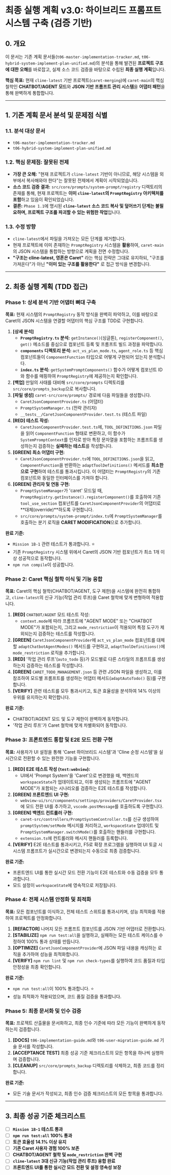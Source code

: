 # 최종 실행 계획 v3.0: 하이브리드 프롬프트 시스템 구축 (검증 기반)

## 0. 개요

이 문서는 기존 계획 문서들(`t06-master-implementation-tracker.md`, `t06-hybrid-system-implement-plan-unified.md`)의 분석을 통해 발견된 **프로젝트 구조에 대한 오해**를 바로잡고, 실제 소스 코드 검증을 바탕으로 수립된 **최종 실행 계획**입니다.

**핵심 목표:** 현재 `cline-latest` 기반 프로젝트(`caret-merging`)에 `caret-main`의 핵심 철학인 **CHATBOT/AGENT 모드**와 **JSON 기반 프롬프트 관리 시스템**을 **어댑터 패턴**을 통해 완벽하게 통합합니다.

---

## 1. 기존 계획 문서 분석 및 문제점 식별

### 1.1. 분석 대상 문서
- `t06-master-implementation-tracker.md`
- `t06-hybrid-system-implement-plan-unified.md`

### 1.2. 핵심 문제점: 잘못된 전제

- **가장 큰 오해:** "현재 프로젝트가 `cline-latest` 기반이 아니므로, 해당 시스템을 외부에서 복사해와야 한다"는 잘못된 전제에서 계획이 시작되었습니다.
- **소스 코드 검증 결과:** `src/core/prompts/system-prompt/registry` 디렉토리의 존재를 통해, 현재 프로젝트는 **이미 `cline-latest`의 `PromptRegistry` 아키텍처를 포함**하고 있음이 확인되었습니다.
- **결론:** `Phase 1.1`에 명시된 **`cline-latest` 소스 코드 복사 및 덮어쓰기 단계는 불필요하며, 프로젝트 구조를 파괴할 수 있는 위험한 작업**입니다.

### 1.3. 수정 방향
- `cline-latest`에서 파일을 가져오는 모든 단계를 제거합니다.
- 현재 프로젝트에 이미 존재하는 `PromptRegistry` 시스템을 **활용**하여, `caret-main`의 JSON 시스템을 통합하는 방향으로 계획을 전면 수정합니다.
- **"구조는 cline-latest, 영혼은 Caret"** 라는 핵심 전략은 그대로 유지하되, "구조를 가져온다"가 아닌 **"이미 있는 구조를 활용한다"** 로 접근 방식을 변경합니다.

---

## 2. 최종 실행 계획 (TDD 접근)

### Phase 1: 상세 분석 기반 어댑터 뼈대 구축

**목표:** 현재 시스템의 `PromptRegistry` 동작 방식을 완벽히 파악하고, 이를 바탕으로 Caret의 JSON 시스템을 연결할 어댑터의 핵심 구조를 TDD로 구현합니다.

1.  **[상세 분석]**
    -   **`PromptRegistry.ts` 분석:** `getInstance()`(싱글톤), `registerComponent()`, `get()` 메소드를 중심으로 컴포넌트 등록 및 프롬프트 빌드 과정을 파악합니다.
    -   **`components` 디렉토리 분석:** `act_vs_plan_mode.ts`, `agent_role.ts` 등 핵심 컴포넌트들이 `ComponentFunction` 타입으로 어떻게 구현되어 있는지 분석합니다.
    -   **`index.ts` 분석:** `getSystemPromptComponents()` 함수가 어떻게 컴포넌트 ID와 함수를 매핑하여 `PromptRegistry`에 제공하는지 확인합니다.
2.  **[백업]** 만일의 사태를 대비해 `src/core/prompts` 디렉토리를 `src/core/prompts_backup`으로 복사합니다.
3.  **[파일 생성]** `caret-src/core/prompts/` 경로에 다음 파일들을 생성합니다.
    -   `CaretJsonComponentProvider.ts` (어댑터)
    -   `PromptSystemManager.ts` (전략 관리자)
    -   `__tests__/CaretJsonComponentProvider.test.ts` (테스트 파일)
4.  **[RED] 테스트 작성:**
    -   `CaretJsonComponentProvider.test.ts`에, `TOOL_DEFINITIONS.json` 파일을 읽어 `ComponentFunction` 형태로 변환하고, 이 함수가 `SystemPromptContext`를 인자로 받아 특정 문자열을 포함하는 프롬프트를 생성하는지 검증하는 **실패하는 테스트**를 작성합니다.
5.  **[GREEN] 최소 어댑터 구현:**
    -   `CaretJsonComponentProvider.ts`에 `TOOL_DEFINITIONS.json`을 읽고, `ComponentFunction`을 반환하는 `adaptToolDefinitions()` 메서드를 **최소한으로 구현**하여 테스트를 통과시킵니다. 이 어댑터는 `PromptRegistry`의 기존 컴포넌트와 동일한 인터페이스를 가져야 합니다.
6.  **[GREEN] 관리자 및 연동 구현:**
    -   `PromptSystemManager`가 'caret' 모드일 때, `PromptRegistry.getInstance().registerComponent()`를 호출하여 기존 `tool_use_section` 컴포넌트를 `CaretJsonComponentProvider`의 어댑터로 **대체(override)**하도록 구현합니다.
    -   `src/core/prompts/system-prompt/index.ts`에 `PromptSystemManager`를 호출하는 분기 로직을 **CARET MODIFICATION**으로 추가합니다.

**완료 기준:**
-   `Mission 1B-1` 관련 테스트가 통과합니다. ⭐
-   기존 `PromptRegistry` 시스템 위에서 Caret의 JSON 기반 컴포넌트가 최소 1개 이상 성공적으로 동작합니다.
-   `npm run compile`이 성공합니다.

### Phase 2: Caret 핵심 철학 이식 및 기능 융합

**목표:** Caret의 핵심 철학(CHATBOT/AGENT, 도구 제한)을 시스템에 완전히 통합하고, `cline-latest`의 신규 기능(작업 관리 루프)을 Caret 철학에 맞게 변형하여 적용합니다.

1.  **[RED]** `CHATBOT/AGENT` 모드 테스트 작성:
    -   `context.mode`에 따라 프롬프트에 "AGENT MODE" 또는 "CHATBOT MODE"가 포함되는지, 그리고 `mode_restriction`이 적용되어 특정 도구가 제외되는지 검증하는 테스트를 작성합니다.
2.  **[GREEN]** `CaretJsonComponentProvider`에 `act_vs_plan_mode` 컴포넌트를 대체할 `adaptChatbotAgentModes()` 메서드를 구현하고, `adaptToolDefinitions()`에 `mode_restriction` 로직을 추가합니다.
3.  **[RED]** '작업 관리 루프'(`auto_todo` 등)가 모드별로 다른 스타일의 프롬프트를 생성하는지 검증하는 테스트를 작성합니다.
4.  **[GREEN]** `CARET_TODO_MANAGEMENT.json` 등 관련 JSON 파일을 생성하고, 이를 참조하여 모드별 프롬프트를 생성하는 어댑터 메서드(`adaptAutoTodo()` 등)를 구현합니다.
5.  **[VERIFY]** 관련 테스트를 모두 통과시키고, 토큰 효율성을 분석하여 14% 이상의 우위를 유지하는지 확인합니다.

**완료 기준:**
-   CHATBOT/AGENT 모드 및 도구 제한이 완벽하게 동작합니다.
-   '작업 관리 루프'가 Caret 철학에 맞게 차별화되어 동작합니다.

### Phase 3: 프론트엔드 통합 및 E2E 모드 전환 구현

**목표:** 사용자가 UI 설정을 통해 'Caret 하이브리드 시스템'과 'Cline 순정 시스템'을 실시간으로 전환할 수 있는 완전한 기능을 구현합니다.

1.  **[RED] E2E 테스트 작성 (`test:webview`):**
    -   UI에서 'Prompt System'을 'Caret'으로 변경했을 때, 백엔드의 `workspaceState`가 업데이트되고, 이후 생성되는 프롬프트에 "AGENT MODE"가 포함되는 시나리오를 검증하는 E2E 테스트를 작성합니다.
2.  **[GREEN] 프론트엔드 UI 구현:**
    -   `webview-ui/src/components/settings/providers/CaretProvider.tsx`에 모드 전환 UI를 추가하고, `vscode.postMessage`를 호출하도록 구현합니다.
3.  **[GREEN] 백엔드 컨트롤러 구현:**
    -   `caret-src/controllers/PromptSystemController.ts`를 신규 생성하여 `promptSystem/setMode` 메시지를 처리하고, `workspaceState` 업데이트 및 `PromptSystemManager.switchMode()`를 호출하는 핸들러를 구현합니다.
    -   `extension.ts`에 컨트롤러와 메시지 핸들러를 등록합니다.
4.  **[VERIFY]** E2E 테스트를 통과시키고, F5로 확장 프로그램을 실행하여 UI 토글 시 시스템 프롬프트가 실시간으로 변경되는지 수동으로 최종 검증합니다.

**완료 기준:**
-   프론트엔드 UI를 통한 실시간 모드 전환 기능이 E2E 테스트와 수동 검증을 모두 통과합니다.
-   모드 설정이 `workspaceState`에 영속적으로 저장됩니다.

### Phase 4: 전체 시스템 안정화 및 최적화

**목표:** 모든 컴포넌트를 이식하고, 전체 테스트 스위트를 통과시키며, 성능 최적화를 적용하여 프로젝트를 안정화합니다.

1.  **[REFACTOR]** 나머지 모든 프롬프트 컴포넌트를 JSON 기반 어댑터로 전환합니다.
2.  **[STABILIZE]** `npm run test:all`을 실행하고, 실패하는 모든 테스트 케이스를 수정하여 100% 통과 상태를 만듭니다.
3.  **[OPTIMIZE]** `CaretJsonComponentProvider`에 JSON 파일 내용을 캐싱하는 로직을 추가하여 성능을 최적화합니다.
4.  **[VERIFY]** `npm run lint` 및 `npm run check-types`를 실행하여 코드 품질과 타입 안정성을 최종 확인합니다.

**완료 기준:**
-   `npm run test:all`이 100% 통과합니다. ⭐
-   성능 최적화가 적용되었으며, 코드 품질 검증을 통과합니다.

### Phase 5: 최종 문서화 및 인수 검증

**목표:** 프로젝트 산출물을 문서화하고, 최종 인수 기준에 따라 모든 기능이 완벽하게 동작하는지 검증합니다.

1.  **[DOCS]** `t06-implementation-guide.md`와 `t06-user-migration-guide.md` 기술 문서를 작성합니다.
2.  **[ACCEPTANCE TEST]** 최종 성공 기준 체크리스트의 모든 항목을 하나씩 실행하며 검증합니다.
3.  **[CLEANUP]** `src/core/prompts_backup` 디렉토리를 삭제하고, 최종 코드를 정리합니다.

**완료 기준:**
-   모든 기술 문서가 작성되고, 최종 인수 검증 체크리스트의 모든 항목을 통과합니다.

---

## 3. 최종 성공 기준 체크리스트

-   [ ] **`Mission 1B-1` 테스트 통과**
-   [ ] **`npm run test:all` 100% 통과**
-   [ ] **토큰 효율성 14.1% 이상 유지**
-   [ ] **기존 Caret 사용자 경험 100% 보존**
-   [ ] **CHATBOT/AGENT 철학 및 `mode_restriction` 완벽 구현**
-   [ ] **`cline-latest` 3대 신규 기능(작업 관리 루프) 융합 완료**
-   [ ] **프론트엔드 UI를 통한 실시간 모드 전환 및 설정 영속성 보장**
